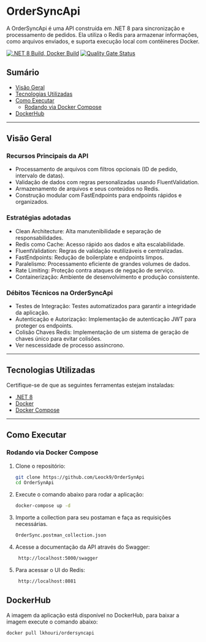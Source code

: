 ﻿# OrderSyncApi

A OrderSyncApi é uma API construída em .NET 8 para sincronização e processamento de pedidos. Ela utiliza o Redis para armazenar informações, como arquivos enviados, e suporta execução local com contêineres Docker.

[![.NET 8 Build, Docker Build](https://github.com/Leock9/OrderSynApi/actions/workflows/main.yml/badge.svg)](https://github.com/Leock9/OrderSynApi/actions/workflows/main.yml)
[![Quality Gate Status](https://sonarcloud.io/api/project_badges/measure?project=Leock9_OrderSynApi&metric=alert_status)](https://sonarcloud.io/summary/new_code?id=Leock9_OrderSynApi)

## **Sumário**
- [Visão Geral](#visão-geral)
- [Tecnologias Utilizadas](#tecnologias-utilizadas)
- [Como Executar](#como-executar)
    - [Rodando via Docker Compose](#rodando-via-docker-compose)
- [DockerHub](https://hub.docker.com/r/lkhouri/calcapi)
---

## **Visão Geral**

### Recursos Principais da API
- Processamento de arquivos com filtros opcionais (ID de pedido, intervalo de datas).
- Validação de dados com regras personalizadas usando FluentValidation.
- Armazenamento de arquivos e seus conteúdos no Redis.
- Construção modular com FastEndpoints para endpoints rápidos e organizados.

### Estratégias adotadas

- Clean Architecture: Alta manutenibilidade e separação de responsabilidades.
- Redis como Cache: Acesso rápido aos dados e alta escalabilidade.
- FluentValidation: Regras de validação reutilizáveis e centralizadas.
- FastEndpoints: Redução de boilerplate e endpoints limpos.
- Paralelismo: Processamento eficiente de grandes volumes de dados.
- Rate Limiting: Proteção contra ataques de negação de serviço.
- Containerização: Ambiente de desenvolvimento e produção consistente.

### Débitos Técnicos na OrderSyncApi
- Testes de Integração: Testes automatizados para garantir a integridade da aplicação.
- Autenticação e Autorização: Implementação de autenticação JWT para proteger os endpoints.
- Colisão Chaves Redis: Implementação de um sistema de geração de chaves único para evitar colisões.
- Ver nescessidade de processo assincrono.
---

## **Tecnologias Utilizadas**

Certifique-se de que as seguintes ferramentas estejam instaladas:
- [.NET 8](https://dotnet.microsoft.com/download)
- [Docker](https://www.docker.com/)
- [Docker Compose](https://docs.docker.com/compose/)
---

## **Como Executar**
### **Rodando via Docker Compose**

1. Clone o repositório:
   ```bash
   git clone https://github.com/Leock9/OrderSynApi
   cd OrderSynApi

2. Execute o comando abaixo para rodar a aplicação:
   ```bash
   docker-compose up -d
   ```
3. Importe a collection para seu postaman e faça as requisições necessárias.
   ```bash
   OrderSync.postman_collection.json

4. Acesse a documentação da API através do Swagger:
   ```bash
    http://localhost:5000/swagger

5. Para acessar o UI do Redis:
   ```bash
    http://localhost:8081

## **DockerHub**
A imagem da aplicação está disponível no DockerHub, para baixar a imagem execute o comando abaixo:
```bash
docker pull lkhouri/ordersyncapi
```
